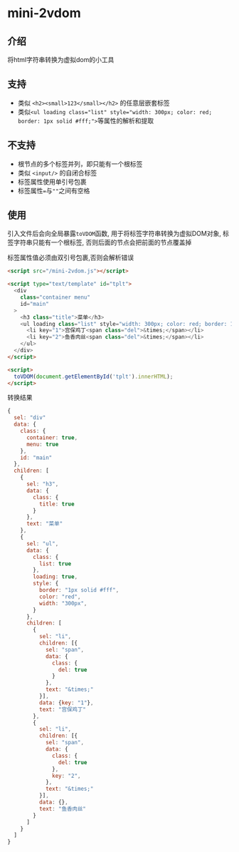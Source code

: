 # mini-2vdom

## 介绍

将html字符串转换为虚拟dom的小工具

## 支持

- 类似 ```<h2><small>123</small></h2>``` 的任意层嵌套标签
- 类似```<ul loading class="list" style="width: 300px; color: red; border: 1px solid #fff;">```等属性的解析和提取

## 不支持
- 根节点的多个标签并列，即只能有一个根标签
- 类似 ```<input/>``` 的自闭合标签
- 标签属性使用单引号包裹
- 标签属性```=```与```""```之间有空格

## 使用

引入文件后会向全局暴露```toVDOM```函数, 用于将标签字符串转换为虚拟DOM对象, 标签字符串只能有一个根标签, 否则后面的节点会把前面的节点覆盖掉

标签属性值必须由双引号包裹,否则会解析错误

```HTML
<script src="/mini-2vdom.js"></script>

<script type="text/template" id="tplt">
  <div 
    class="container menu" 
    id="main"
  >
    <h3 class="title">菜单</h3>
    <ul loading class="list" style="width: 300px; color: red; border: 1px solid #fff;">
      <li key="1">宫保鸡丁<span class="del">&times;</span></li>
      <li key="2">鱼香肉丝<span class="del">&times;</span></li>
    </ul>
  </div>
</script>

<script>
  toVDOM(document.getElementById('tplt').innerHTML);
</script>
```

转换结果

```javascript
{
  sel: "div"
  data: {
    class: {
      container: true,
      menu: true
    }, 
    id: "main"
  },
  children: [
    {
      sel: "h3",
      data: {
        class: {
          title: true
        }
      },
      text: "菜单"
    }, 
    {
      sel: "ul",
      data: {
        class: {
          list: true
        },
        loading: true,
        style: {
          border: "1px solid #fff",
          color: "red",
          width: "300px",
        }
      },
      children: [
        {
          sel: "li",
          children: [{
            sel: "span",
            data: {
              class: {
                del: true
              }
            },
            text: "&times;"
          }],
          data: {key: "1"},
          text: "宫保鸡丁"
        },
        {
          sel: "li",
          children: [{
            sel: "span",
            data: {
              class: {
                del: true
              },
              key: "2",
            },
            text: "&times;"
          }],
          data: {},
          text: "鱼香肉丝"
        }
      ]
    }
  ]
}

```